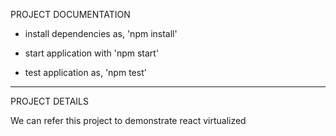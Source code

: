 PROJECT DOCUMENTATION

-   install dependencies as,
    'npm install'

-   start application with
    'npm start'

-   test application as,
    'npm test'

---

PROJECT DETAILS

We can refer this project to demonstrate react virtualized
